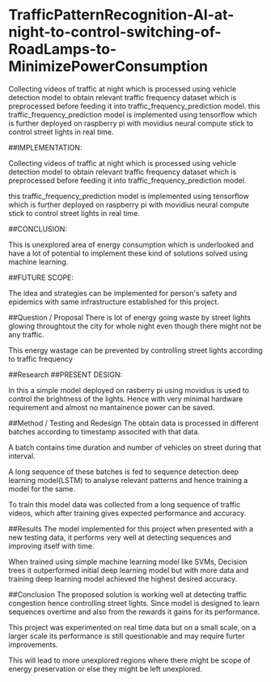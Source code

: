 # TrafficPatternRecognition-AI-at-night-to-control-switching-of-RoadLamps-to-MinimizePowerConsumption
Collecting videos of traffic at night which is processed using vehicle detection model to obtain relevant traffic frequency dataset which is preprocessed before feeding it into traffic_frequency_prediction model.  this traffic_frequency_prediction model is implemented using tensorflow which is further deployed on raspberry pi with movidius neural compute stick to control street lights in real time.

##IMPLEMENTATION:

Collecting videos of traffic at night which is processed using vehicle detection model to obtain relevant traffic frequency dataset which is preprocessed before feeding it into traffic_frequency_prediction model.

this traffic_frequency_prediction model is implemented using tensorflow which is further deployed on raspberry pi with movidius neural compute stick to control street lights in real time.

##CONCLUSION:

This is unexplored area of energy consumption which is underlooked and have a lot of potential to implement these kind of solutions solved using machine learning.

##FUTURE SCOPE:

The idea and strategies can be implemented for person's safety and epidemics with same infrastructure established for this project.

##Question / Proposal
There is lot of energy going waste by street lights glowing throughtout the city for whole night even though there might not be any traffic.

This energy wastage can be prevented by controlling street lights according to traffic frequency

##Research
##PRESENT DESIGN:

In this a simple model deployed on rasberry pi using movidius is used to control the brightness of the lights. Hence  with very minimal hardware requirement and almost no mantainence power can be saved. 

##Method / Testing and Redesign
The obtain data is processed in different batches according to timestamp associted with that data.

A batch contains time duration and number of vehicles on street during that interval.

A long sequence of these batches is fed to sequence detection deep learning model(LSTM) to analyse relevant patterns and hence training a model for the same.

 

To train this model data was collected from a  long sequence of traffic videos, which after training gives expected performance and accuracy.



##Results
The model implemented for this project when presented with a new testing data, it performs very well at detecting sequences and improving itself with time. 

When trained using simple machine learning model like SVMs, Decision trees it outperformed initial deep learning model but with more data and training deep learning model achieved the highest desired accuracy.

##Conclusion
The proposed solution is working well at detecting traffic congestion hence controlling street lights. Since model is designed to learn sequences overtime and also from the rewards it gains for its performance.

This project was experimented on real time data but on a small scale, on a larger scale its performance is still questionable and may require furter improvements.

This will lead to more unexplored regions where there might be scope of energy preservation or else they might be left unexplored.


